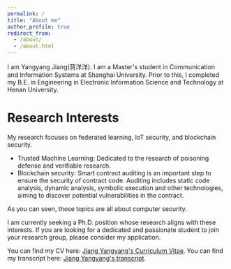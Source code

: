 ```yaml
---
permalink: /
title: "About me"
author_profile: true
redirect_from: 
  - /about/
  - /about.html
---
```


I am Yangyang Jiang(蒋洋洋). I am a Master's student in Communication and Information Systems at Shanghai University. Prior to this, I completed my B.E. in Engineering in Electronic Information Science and Technology at Henan University.


Research Interests
======
My research focuses on federated learning, IoT security, and blockchain security. 

- Trusted Machine Learning: Dedicated to the research of poisoning defense and verifiable research.
- Blockchain security: Smart contract auditing is an important step to ensure the security of contract code. Auditing includes static code analysis, dynamic analysis, symbolic execution and other technologies, aiming to discover potential vulnerabilities in the contract.

As you can seen, those topics are all about computer security.

I am currently seeking a Ph.D. position whose research aligns with these interests. If you are looking for a dedicated and passionate student to join your research group, please consider my application.

You can find my CV here: [Jiang Yangyang's Curriculum Vitae](../files/Curriculum_Vitae.pdf).
You can find my transcript here: [Jiang Yangyang's transcript](../files/transcript.pdf).
